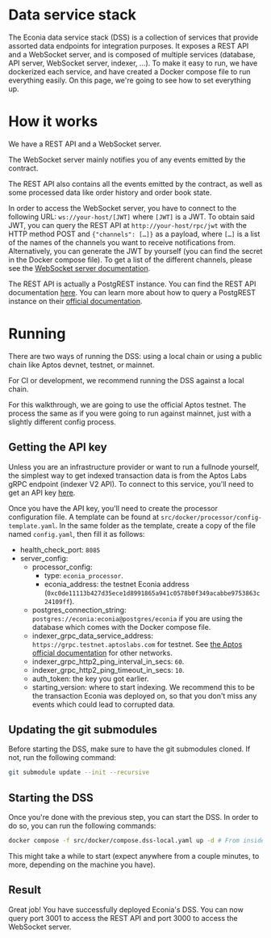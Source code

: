 # Data service stack

The Econia data service stack (DSS) is a collection of services that provide assorted data endpoints for integration purposes.
It exposes a REST API and a WebSocket server, and is composed of multiple services (database, API server, WebSocket server, indexer, …).
To make it easy to run, we have dockerized each service, and have created a Docker compose file to run everything easily.
On this page, we're going to see how to set everything up.

# How it works

We have a REST API and a WebSocket server.

The WebSocket server mainly notifies you of any events emitted by the contract.

The REST API also contains all the events emitted by the contract, as well as some processed data like order history and order book state.

In order to access the WebSocket server, you have to connect to the following URL: `ws://your-host/[JWT]` where `[JWT]` is a JWT.
To obtain said JWT, you can query the REST API at `http://your-host/rpc/jwt` with the HTTP method POST and `{"channels": […]}` as a payload, where `[…]` is a list of the names of the channels you want to receive notifications from.
Alternatively, you can generate the JWT by yourself (you can find the secret in the Docker compose file).
To get a list of the different channels, please see the [WebSocket server documentation](./websocket.md).

The REST API is actually a PostgREST instance.
You can find the REST API documentation [here](./rest-api.md).
You can learn more about how to query a PostgREST instance on their [official documentation](https://postgrest.org/en/stable/).

# Running

There are two ways of running the DSS: using a local chain or using a public chain like Aptos devnet, testnet, or mainnet.

For CI or development, we recommend running the DSS against a local chain.

For this walkthrough, we are going to use the official Aptos testnet.
The process the same as if you were going to run against mainnet, just with a slightly different config process.

## Getting the API key

Unless you are an infrastructure provider or want to run a fullnode yourself, the simplest way to get indexed transaction data is from the Aptos Labs gRPC endpoint (indexer V2 API).
To connect to this service, you'll need to get an API key [here](https://aptos-api-gateway-prod.firebaseapp.com/).

Once you have the API key, you'll need to create the processor configuration file.
A template can be found at `src/docker/processor/config-template.yaml`.
In the same folder as the template, create a copy of the file named `config.yaml`, then fill it as follows:

- health_check_port: `8085`
- server_config:
  - processor_config:
    - type: `econia_processor`.
    - econia_address: the testnet Econia address (`0xc0de11113b427d35ece1d8991865a941c0578b0f349acabbe9753863c24109ff`).
  - postgres_connection_string: `postgres://econia:econia@postgres/econia` if you are using the database which comes with the Docker compose file.
  - indexer_grpc_data_service_address: `https://grpc.testnet.aptoslabs.com` for testnet.
    See [the Aptos official documentation](https://aptos.dev/indexer/txn-stream/labs-hosted) for other networks.
  - indexer_grpc_http2_ping_interval_in_secs: `60`.
  - indexer_grpc_http2_ping_timeout_in_secs: `10`.
  - auth_token: the key you got earlier.
  - starting_version: where to start indexing.
    We recommend this to be the transaction Econia was deployed on, so that you don't miss any events which could lead to corrupted data.

## Updating the git submodules

Before starting the DSS, make sure to have the git submodules cloned.
If not, run the following command:

```bash
git submodule update --init --recursive
```

## Starting the DSS

Once you're done with the previous step, you can start the DSS.
In order to do so, you can run the following commands:

```bash
docker compose -f src/docker/compose.dss-local.yaml up -d # From inside econia repo root
```

This might take a while to start (expect anywhere from a couple minutes, to more, depending on the machine you have).

## Result

Great job!
You have successfully deployed Econia's DSS.
You can now query port 3001 to access the REST API and port 3000 to access the WebSocket server.
